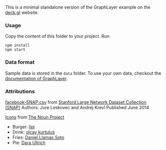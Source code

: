 This is a minimal standalone version of the GraphLayer example
on the [deck.gl](http://deck.gl) website.

### Usage
Copy the content of this folder to your project. Run
```
npm install
npm start
```

### Data format
Sample data is stored in the `data` folder. To use your own data, checkout
the [documentation of GraphLayer](../../docs/layers/graph-layer.md).


### Attributions
[facebook-SNAP.csv](./data/facebook-SNAP.csv) from [Stanford Large Network Dataset Collection (SNAP)](http://snap.stanford.edu/data)
Authors: Jure Leskovec and Andrej Krevl
Published June 2014

[Icons](./data/nodeTypes.png) from [The Noun Project](https://thenounproject.com)
- Burger: [lipi](https://thenounproject.com/search/?q=burger&i=316378)
- Drink: [olcay kurtulus](https://thenounproject.com/search/?q=drink&i=667575)
- Fries: [Daniel Llamas Soto](https://thenounproject.com/search/?q=fries&i=340356)
- Pie: [Dara Ullrich](https://thenounproject.com/search/?q=pie+slice&i=674893)
